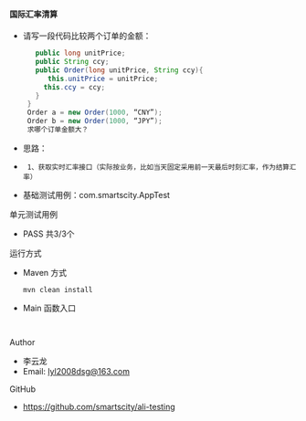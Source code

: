 #### 国际汇率清算

- 请写一段代码比较两个订单的金额：
   ```java public class Order {
      public long unitPrice;
      public String ccy;
      public Order(long unitPrice, String ccy){
         this.unitPrice = unitPrice;
        this.ccy = ccy;
      }
    }
    Order a = new Order(1000, “CNY”);
    Order b = new Order(1000, “JPY”);
    求哪个订单金额大？
    ```

- 思路：
 *      1、获取实时汇率接口（实际按业务，比如当天固定采用前一天最后时刻汇率，作为结算汇率）

- 基础测试用例：com.smartscity.AppTest

单元测试用例

- PASS 共3/3个

运行方式

- Maven 方式
    ```
    mvn clean install
    ```
- Main 函数入口
    ```


    ```
Author

- 李云龙
- Email: lyl2008dsg@163.com

GitHub

- https://github.com/smartscity/ali-testing
